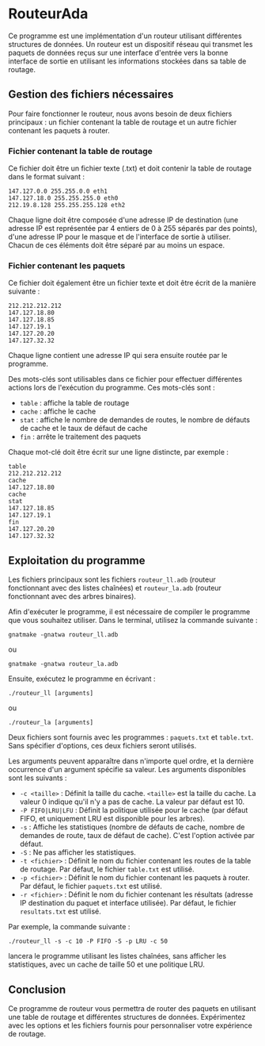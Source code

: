 # RouteurAda

Ce programme est une implémentation d'un routeur utilisant différentes structures de données. Un routeur est un dispositif réseau qui transmet les paquets de données reçus sur une interface d'entrée vers la bonne interface de sortie en utilisant les informations stockées dans sa table de routage.

## Gestion des fichiers nécessaires

Pour faire fonctionner le routeur, nous avons besoin de deux fichiers principaux : un fichier contenant la table de routage et un autre fichier contenant les paquets à router.

### Fichier contenant la table de routage

Ce fichier doit être un fichier texte (.txt) et doit contenir la table de routage dans le format suivant :

```shell
147.127.0.0 255.255.0.0 eth1
147.127.18.0 255.255.255.0 eth0
212.19.8.128 255.255.255.128 eth2
```


Chaque ligne doit être composée d'une adresse IP de destination (une adresse IP est représentée par 4 entiers de 0 à 255 séparés par des points), d'une adresse IP pour le masque et de l'interface de sortie à utiliser. Chacun de ces éléments doit être séparé par au moins un espace.

### Fichier contenant les paquets

Ce fichier doit également être un fichier texte et doit être écrit de la manière suivante :

```shell
212.212.212.212
147.127.18.80
147.127.18.85
147.127.19.1
147.127.20.20
147.127.32.32
```

Chaque ligne contient une adresse IP qui sera ensuite routée par le programme.

Des mots-clés sont utilisables dans ce fichier pour effectuer différentes actions lors de l'exécution du programme. Ces mots-clés sont :

- `table` : affiche la table de routage
- `cache` : affiche le cache
- `stat` : affiche le nombre de demandes de routes, le nombre de défauts de cache et le taux de défaut de cache
- `fin` : arrête le traitement des paquets

Chaque mot-clé doit être écrit sur une ligne distincte, par exemple :

```shell
table
212.212.212.212
cache
147.127.18.80
cache
stat
147.127.18.85
147.127.19.1
fin
147.127.20.20
147.127.32.32
```

## Exploitation du programme

Les fichiers principaux sont les fichiers `routeur_ll.adb` (routeur fonctionnant avec des listes chaînées) et `routeur_la.adb` (routeur fonctionnant avec des arbres binaires).

Afin d'exécuter le programme, il est nécessaire de compiler le programme que vous souhaitez utiliser. Dans le terminal, utilisez la commande suivante :

```shell
gnatmake -gnatwa routeur_ll.adb
```
ou
 ```shell
gnatmake -gnatwa routeur_la.adb
```

Ensuite, exécutez le programme en écrivant :

```shell
./routeur_ll [arguments]
```
ou
 ```shell
./routeur_la [arguments]
```

Deux fichiers sont fournis avec les programmes : `paquets.txt` et `table.txt`. Sans spécifier d'options, ces deux fichiers seront utilisés.

Les arguments peuvent apparaître dans n'importe quel ordre, et la dernière occurrence d'un argument spécifie sa valeur. Les arguments disponibles sont les suivants :

- `-c <taille>` : Définit la taille du cache. `<taille>` est la taille du cache. La valeur 0 indique qu'il n'y a pas de cache. La valeur par défaut est 10.
- `-P FIFO|LRU|LFU` : Définit la politique utilisée pour le cache (par défaut FIFO, et uniquement LRU est disponible pour les arbres).
- `-s` : Affiche les statistiques (nombre de défauts de cache, nombre de demandes de route, taux de défaut de cache). C'est l'option activée par défaut.
- `-S` : Ne pas afficher les statistiques.
- `-t <fichier>` : Définit le nom du fichier contenant les routes de la table de routage. Par défaut, le fichier `table.txt` est utilisé.
- `-p <fichier>` : Définit le nom du fichier contenant les paquets à router. Par défaut, le fichier `paquets.txt` est utilisé.
- `-r <fichier>` : Définit le nom du fichier contenant les résultats (adresse IP destination du paquet et interface utilisée). Par défaut, le fichier `resultats.txt` est utilisé.

Par exemple, la commande suivante :

```shell
./routeur_ll -s -c 10 -P FIFO -S -p LRU -c 50
```

lancera le programme utilisant les listes chaînées, sans afficher les statistiques, avec un cache de taille 50 et une politique LRU.

## Conclusion

Ce programme de routeur vous permettra de router des paquets en utilisant une table de routage et différentes structures de données. Expérimentez avec les options et les fichiers fournis pour personnaliser votre expérience de routage.




